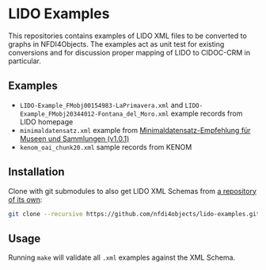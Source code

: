 # LIDO Examples

This repositories contains examples of LIDO XML files to be converted to graphs in NFDI4Objects.
The examples act as unit test for existing conversions and for discussion proper mapping of
LIDO to CIDOC-CRM in particular.

## Examples

- `LIDO-Example_FMobj00154983-LaPrimavera.xml` and `LIDO-Example_FMobj20344012-Fontana_del_Moro.xml` example records from LIDO homepage
- `minimaldatensatz.xml` example from [Minimaldatensatz-Empfehlung für Museen und Sammlungen (v1.0.1)](https://wiki.deutsche-digitale-bibliothek.de/pages/viewpage.action?pageId=120422678) 
- `kenom_oai_chunk20.xml` sample records from KENOM

## Installation

Clone with git submodules to also get LIDO XML Schemas from [a repository of its own](https://github.com/nfdi4objects/lido-schema):

~~~sh
git clone --recursive https://github.com/nfdi4objects/lido-examples.git
~~~

## Usage

Running `make` will validate all `.xml` examples against the XML Schema.

